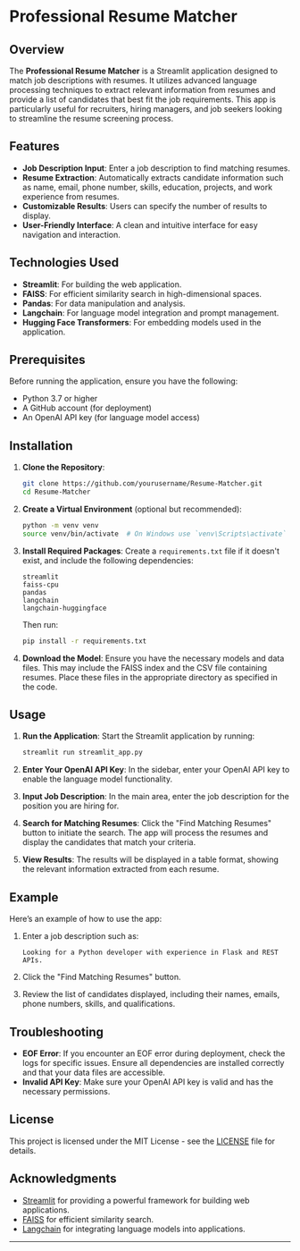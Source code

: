 # Professional Resume Matcher

## Overview

The **Professional Resume Matcher** is a Streamlit application designed to match job descriptions with resumes. It utilizes advanced language processing techniques to extract relevant information from resumes and provide a list of candidates that best fit the job requirements. This app is particularly useful for recruiters, hiring managers, and job seekers looking to streamline the resume screening process.

## Features

- **Job Description Input**: Enter a job description to find matching resumes.
- **Resume Extraction**: Automatically extracts candidate information such as name, email, phone number, skills, education, projects, and work experience from resumes.
- **Customizable Results**: Users can specify the number of results to display.
- **User-Friendly Interface**: A clean and intuitive interface for easy navigation and interaction.

## Technologies Used

- **Streamlit**: For building the web application.
- **FAISS**: For efficient similarity search in high-dimensional spaces.
- **Pandas**: For data manipulation and analysis.
- **Langchain**: For language model integration and prompt management.
- **Hugging Face Transformers**: For embedding models used in the application.

## Prerequisites

Before running the application, ensure you have the following:

- Python 3.7 or higher
- A GitHub account (for deployment)
- An OpenAI API key (for language model access)

## Installation

1. **Clone the Repository**:
   ```bash
   git clone https://github.com/yourusername/Resume-Matcher.git
   cd Resume-Matcher
   ```

2. **Create a Virtual Environment** (optional but recommended):
   ```bash
   python -m venv venv
   source venv/bin/activate  # On Windows use `venv\Scripts\activate`
   ```

3. **Install Required Packages**:
   Create a `requirements.txt` file if it doesn't exist, and include the following dependencies:
   ```plaintext
   streamlit
   faiss-cpu
   pandas
   langchain
   langchain-huggingface
   ```
   Then run:
   ```bash
   pip install -r requirements.txt
   ```

4. **Download the Model**:
   Ensure you have the necessary models and data files. This may include the FAISS index and the CSV file containing resumes. Place these files in the appropriate directory as specified in the code.

## Usage

1. **Run the Application**:
   Start the Streamlit application by running:
   ```bash
   streamlit run streamlit_app.py
   ```

2. **Enter Your OpenAI API Key**:
   In the sidebar, enter your OpenAI API key to enable the language model functionality.

3. **Input Job Description**:
   In the main area, enter the job description for the position you are hiring for.

4. **Search for Matching Resumes**:
   Click the "Find Matching Resumes" button to initiate the search. The app will process the resumes and display the candidates that match your criteria.

5. **View Results**:
   The results will be displayed in a table format, showing the relevant information extracted from each resume.

## Example

Here’s an example of how to use the app:

1. Enter a job description such as:
   ```
   Looking for a Python developer with experience in Flask and REST APIs.
   ```

2. Click the "Find Matching Resumes" button.

3. Review the list of candidates displayed, including their names, emails, phone numbers, skills, and qualifications.

## Troubleshooting

- **EOF Error**: If you encounter an EOF error during deployment, check the logs for specific issues. Ensure all dependencies are installed correctly and that your data files are accessible.
- **Invalid API Key**: Make sure your OpenAI API key is valid and has the necessary permissions.

## License

This project is licensed under the MIT License - see the [LICENSE](LICENSE) file for details.

## Acknowledgments

- [Streamlit](https://streamlit.io/) for providing a powerful framework for building web applications.
- [FAISS](https://faiss.ai/) for efficient similarity search.
- [Langchain](https://github.com/hwchase17/langchain) for integrating language models into applications.

---
